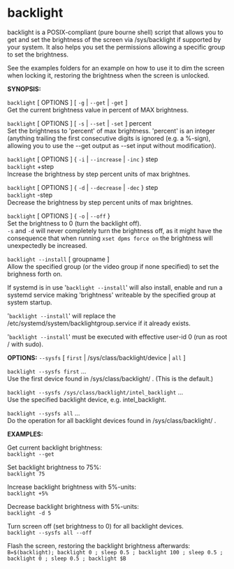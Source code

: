 # backlight

backlight is a POSIX-compliant (pure bourne shell) script that allows you to get and set the brightness of the screen via /sys/backlight if supported by your system.
It also helps you set the permissions allowing a specific group to set the brightness.

See the examples folders for an example on how to use it to dim the screen when locking it, restoring the brightness when the screen is unlocked.

__SYNOPSIS:__

`backlight` [ OPTIONS ] [ `-g` | `--get` | `-get` ]  <br>
Get the current brightness value in percent of MAX brightness.  <br>

`backlight` [ OPTIONS ]  [ `-s` | `--set` | `-set` ] percent  <br>
Set the brightness to 'percent' of max brightness.  'percent' is an integer (anything trailing the first consecutive digits is ignored (e.g. a %-sign), allowing you to use the --get output as --set input without modification).

`backlight` [ OPTIONS ]  { `-i` | `--increase` | `-inc` } step  <br>
`backlight` +step  <br>
Increase the brightness by step percent units of max brightnes.

`backlight` [ OPTIONS ]  { `-d` | `--decrease` | `-dec` } step  <br>
`backlight` -step  <br>
Decrease the brightness by step percent units of max brightnes.

`backlight` [ OPTIONS ]  { `-o` | `--off` }  <br>
Set the brightness to 0 (turn the backlight off).  <br>
`-s` and `-d` will never completely turn the brightness off, as it might have the consequence that when running `xset dpms force on` the brightness will unexpectedly be increased.


`backlight --install` [ groupname ]  <br>
Allow the specified group (or the video group if none specified) to set the brighness forth on.

If systemd is in use '`backlight --install`' will also install, enable and run a systemd service making 'brightness' writeable by the specified group at system startup.

'`backlight --install`' will replace the /etc/systemd/system/backlightgroup.service if it already exists.

'`backlight --install`' must be executed with effective user-id 0 (run as root / with sudo).

__OPTIONS:__
`--sysfs` [ `first` | /sys/class/backlight/device | `all` ]

`backlight --sysfs first` ... <br>
Use the first device found in /sys/class/backlight/ . (This is the default.)

`backlight --sysfs /sys/class/backlight/intel_backlight` ... <br>
Use the specified backlight device, e.g. intel_backlight.

`backlight --sysfs all` ... <br>
Do the operation for all backlight devices found in /sys/class/backlight/ .

__EXAMPLES:__

Get current backlight brightness:  <br>
`backlight --get`    

Set backlight brightness to 75%:  <br>
`backlight 75`	

Increase backlight brightness with 5%-units:  <br>
`backlight +5%`	 

Decrease backlight brightness with 5%-units:  <br>
`backlight -d 5`	  

Turn screen off (set brightness to 0) for all backlight devices. <br>
`backlight --sysfs all --off`

Flash the screen, restoring the backlight brightness afterwards:  <br>
`B=$(backlight); backlight 0 ; sleep 0.5 ; backlight 100 ; sleep 0.5 ; backlight 0 ; sleep 0.5 ; backlight $B`     

